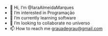 - 👋 Hi, I’m @IaraAlmeidaMarques
- 👀 I’m interested in  Programação
- 🌱 I’m currently learning  software
- 💞️ I’m looking to collaborate  no  universo
- 📫 How to reach me  grauadegrau@gmail.com

<!---
IaraAlmeidaMarques/IaraAlmeidaMarques is a ✨ special ✨ repository because its `README.md` (this file) appears on your GitHub profile.
You can click the Preview link to take a look at your changes.
--->

